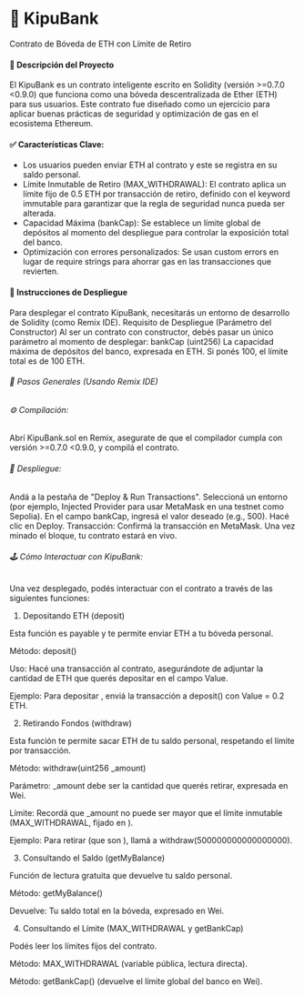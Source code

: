 # 🏦 KipuBank 
Contrato de Bóveda de ETH con Límite de Retiro


#### 📝 Descripción del Proyecto
El KipuBank es un contrato inteligente escrito en Solidity (versión >=0.7.0 <0.9.0) que funciona como una bóveda descentralizada de Ether (ETH) para sus usuarios.
Este contrato fue diseñado como un ejercicio para aplicar buenas prácticas de seguridad y optimización de gas en el ecosistema Ethereum.


#### ✅ Características Clave:
* Los usuarios pueden enviar ETH al contrato y este se registra en su saldo personal.
* Límite Inmutable de Retiro (MAX_WITHDRAWAL): El contrato aplica un límite fijo de 0.5 ETH por transacción de retiro, definido con el keyword immutable para garantizar que la regla de seguridad nunca pueda ser alterada.
* Capacidad Máxima (bankCap): Se establece un límite global de depósitos al momento del despliegue para controlar la exposición total del banco.
* Optimización con errores personalizados: Se usan custom errors en lugar de require strings para ahorrar gas en las transacciones que revierten.


#### 🚀 Instrucciones de Despliegue
Para desplegar el contrato KipuBank, necesitarás un entorno de desarrollo de Solidity (como Remix IDE).
Requisito de Despliegue (Parámetro del Constructor)
Al ser un contrato con constructor, debés pasar un único parámetro al momento de desplegar: bankCap (uint256)
La capacidad máxima de depósitos del banco, expresada en ETH. Si ponés 100, el límite total es de 100 ETH.


###### 👣 Pasos Generales (Usando Remix IDE)


###### ⚙️ Compilación: 
Abrí KipuBank.sol en Remix, asegurate de que el compilador cumpla con versión >=0.7.0 <0.9.0, y compilá el contrato.


###### 🛫 Despliegue: 
Andá a la pestaña de "Deploy & Run Transactions".
Seleccioná un entorno (por ejemplo, Injected Provider para usar MetaMask en una testnet como Sepolia).
En el campo bankCap, ingresá el valor deseado (e.g., 500). Hacé clic en Deploy.
Transacción: Confirmá la transacción en MetaMask. Una vez minado el bloque, tu contrato estará en vivo. 


###### 🕹️ Cómo Interactuar con KipuBank:

Una vez desplegado, podés interactuar con el contrato a través de las siguientes funciones:

1. Depositando ETH (deposit)

Esta función es payable y te permite enviar ETH a tu bóveda personal.

Método: deposit()

Uso: Hacé una transacción al contrato, asegurándote de adjuntar la cantidad de ETH que querés depositar en el campo Value.

Ejemplo: Para depositar , enviá la transacción a deposit() con Value = 0.2 ETH.

2. Retirando Fondos (withdraw)

Esta función te permite sacar ETH de tu saldo personal, respetando el límite por transacción.

Método: withdraw(uint256 _amount)

Parámetro: _amount debe ser la cantidad que querés retirar, expresada en Wei.

Límite: Recordá que _amount no puede ser mayor que el límite inmutable (MAX_WITHDRAWAL, fijado en ).

Ejemplo: Para retirar  (que son ), llamá a withdraw(500000000000000000).

3. Consultando el Saldo (getMyBalance)

Función de lectura gratuita que devuelve tu saldo personal.

Método: getMyBalance()

Devuelve: Tu saldo total en la bóveda, expresado en Wei.

4. Consultando el Límite (MAX_WITHDRAWAL y getBankCap)

Podés leer los límites fijos del contrato.

Método: MAX_WITHDRAWAL (variable pública, lectura directa).

Método: getBankCap() (devuelve el límite global del banco en Wei).